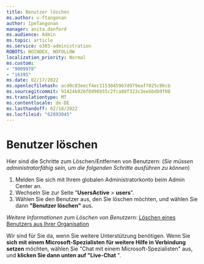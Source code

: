 ```yaml
---
title: Benutzer löschen
ms.author: v-ftangonan
author: IpeTangonan
manager: anita.danford
ms.audience: Admin
ms.topic: article
ms.service: o365-administration
ROBOTS: NOINDEX, NOFOLLOW
localization_priority: Normal
ms.custom:
- "9009978"
- "16395"
ms.date: 02/17/2022
ms.openlocfilehash: acd0c83eecf4ec1153045967d979eaf7025c86cb
ms.sourcegitcommit: 91424b926f0d96b55c2fca88f323c3eebbdb9f08
ms.translationtype: MT
ms.contentlocale: de-DE
ms.lasthandoff: 02/18/2022
ms.locfileid: "62893045"
---
```

# <a name="delete-user"></a>Benutzer löschen

Hier sind die Schritte zum Löschen/Entfernen von Benutzern: (*Sie müssen administratorfähig sein, um die folgenden Schritte ausführen zu können*)

1. Melden Sie sich mit Ihrem globalen Administratorkonto beim Admin Center an.
2. Wechseln Sie zur Seite "**UsersActive** >  **users**".
3. Wählen Sie den Benutzer aus, den Sie löschen möchten, und wählen Sie dann **"Benutzer löschen"** aus.

*Weitere Informationen zum Löschen von Benutzern:* [Löschen eines Benutzers aus Ihrer Organisation](https://docs.microsoft.com/microsoft-365/admin/add-users/delete-a-user)

Wir sind für Sie da, wenn Sie weitere Unterstützung benötigen. Wenn Sie **sich mit einem Microsoft-Spezialisten für weitere Hilfe in Verbindung setzen** möchten, wählen Sie "Chat mit einem Microsoft-Spezialisten" aus, und **klicken Sie dann unten auf "Live-Chat** ".
